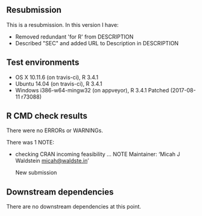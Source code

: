 ## Resubmission
This is a resubmission. In this version I have:

* Removed redundant 'for R' from DESCRIPTION
* Described "SEC" and added URL to Description in DESCRIPTION

## Test environments
* OS X 10.11.6 (on travis-ci), R 3.4.1
* Ubuntu 14.04 (on travis-ci), R 3.4.1
* Windows i386-w64-mingw32 (on appveyor), R 3.4.1 Patched (2017-08-11 r73088)

## R CMD check results
There were no ERRORs or WARNINGs.

There was 1 NOTE:

* checking CRAN incoming feasibility ... NOTE
  Maintainer: ‘Micah J Waldstein <micah@waldste.in>’

  New submission

## Downstream dependencies
There are no downstream dependencies at this point.
